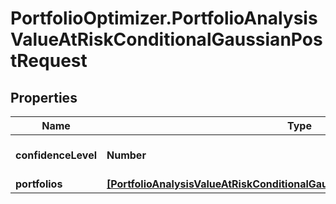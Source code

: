 # PortfolioOptimizer.PortfolioAnalysisValueAtRiskConditionalGaussianPostRequest

## Properties

Name | Type | Description | Notes
------------ | ------------- | ------------- | -------------
**confidenceLevel** | **Number** | The confidence level | [optional] [default to 0.95]
**portfolios** | [**[PortfolioAnalysisValueAtRiskConditionalGaussianPostRequestPortfoliosInner]**](PortfolioAnalysisValueAtRiskConditionalGaussianPostRequestPortfoliosInner.md) |  | 


